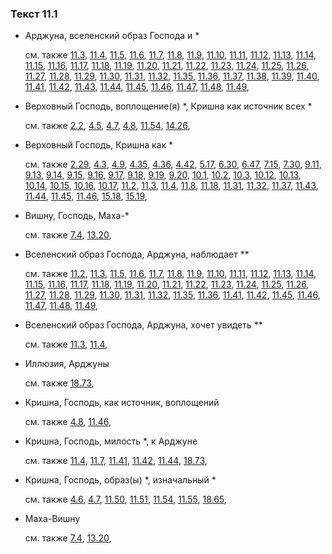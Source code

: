 ### Текст 11.1
	
- Арджуна, вселенский образ Господа и \*

	см. также  [11.3](../11/1103.md),  [11.4](../11/1104.md),  [11.5](../11/1105.md),  [11.6](../11/1106.md),  [11.7](../11/1107.md),  [11.8](../11/1108.md),  [11.9](../11/1109.md),  [11.10](../11/1110.md),  [11.11](../11/1111.md),  [11.12](../11/1112.md),  [11.13](../11/1113.md),  [11.14](../11/1114.md),  [11.15](../11/1115.md),  [11.16](../11/1116.md),  [11.17](../11/1117.md),  [11.18](../11/1118.md),  [11.19](../11/1119.md),  [11.20](../11/1120.md),  [11.21](../11/1121.md),  [11.22](../11/1122.md),  [11.23](../11/1123.md),  [11.24](../11/1124.md),  [11.25](../11/1125.md),  [11.26](../11/1126.md),  [11.27](../11/1127.md),  [11.28](../11/1128.md),  [11.29](../11/1129.md),  [11.30](../11/1130.md),  [11.31](../11/1131.md),  [11.32](../11/1132.md),  [11.35](../11/1135.md),  [11.36](../11/1136.md),  [11.37](../11/1137.md),  [11.38](../11/1138.md),  [11.39](../11/1139.md),  [11.40](../11/1140.md),  [11.41](../11/1141.md),  [11.42](../11/1142.md),  [11.43](../11/1143.md),  [11.44](../11/1144.md),  [11.45](../11/1145.md),  [11.46](../11/1146.md),  [11.47](../11/1147.md),  [11.48](../11/1148.md),  [11.49](../11/1149.md), 
	
- Верховный Господь, воплощение(я) \*, Кришна как источник всех \*

	см. также  [2.2](../02/0202.md),  [4.5](../04/0405.md),  [4.7](../04/0407.md),  [4.8](../04/0408.md),  [11.54](../11/1154.md),  [14.26](../14/1426.md), 
	
- Верховный Господь, Кришна как \*

	см. также  [2.29](../02/0229.md),  [4.3](../04/0403.md),  [4.9](../04/0409.md),  [4.35](../04/0435.md),  [4.36](../04/0436.md),  [4.42](../04/0442.md),  [5.17](../05/0517.md),  [6.30](../06/0630.md),  [6.47](../06/0647.md),  [7.15](../07/0715.md),  [7.30](../07/0730.md),  [9.11](../09/0911.md),  [9.13](../09/0913.md),  [9.14](../09/0914.md),  [9.15](../09/0915.md),  [9.16](../09/0916.md),  [9.17](../09/0917.md),  [9.18](../09/0918.md),  [9.19](../09/0919.md),  [9.20](../09/0920.md),  [10.1](../10/1001.md),  [10.2](../10/1002.md),  [10.3](../10/1003.md),  [10.12](../10/1012.md),  [10.13](../10/1013.md),  [10.14](../10/1014.md),  [10.15](../10/1015.md),  [10.16](../10/1016.md),  [10.17](../10/1017.md),  [11.2](../11/1102.md),  [11.3](../11/1103.md),  [11.4](../11/1104.md),  [11.8](../11/1108.md),  [11.18](../11/1118.md),  [11.31](../11/1131.md),  [11.32](../11/1132.md),  [11.37](../11/1137.md),  [11.43](../11/1143.md),  [11.44](../11/1144.md),  [11.45](../11/1145.md),  [11.46](../11/1146.md),  [15.18](../15/1518.md),  [15.19](../15/1519.md), 
	
- Вишну, Господь, Маха-\*

	см. также  [7.4](../07/0704.md),  [13.20](../13/1320.md), 
	
- Вселенский образ Господа, Арджуна, наблюдает \*\*

	см. также  [11.2](../11/1102.md),  [11.3](../11/1103.md),  [11.5](../11/1105.md),  [11.6](../11/1106.md),  [11.7](../11/1107.md),  [11.8](../11/1108.md),  [11.9](../11/1109.md),  [11.10](../11/1110.md),  [11.11](../11/1111.md),  [11.12](../11/1112.md),  [11.13](../11/1113.md),  [11.14](../11/1114.md),  [11.15](../11/1115.md),  [11.16](../11/1116.md),  [11.17](../11/1117.md),  [11.18](../11/1118.md),  [11.19](../11/1119.md),  [11.20](../11/1120.md),  [11.21](../11/1121.md),  [11.22](../11/1122.md),  [11.23](../11/1123.md),  [11.24](../11/1124.md),  [11.25](../11/1125.md),  [11.26](../11/1126.md),  [11.27](../11/1127.md),  [11.28](../11/1128.md),  [11.29](../11/1129.md),  [11.30](../11/1130.md),  [11.31](../11/1131.md),  [11.32](../11/1132.md),  [11.35](../11/1135.md),  [11.36](../11/1136.md),  [11.41](../11/1141.md),  [11.42](../11/1142.md),  [11.45](../11/1145.md),  [11.46](../11/1146.md),  [11.47](../11/1147.md),  [11.48](../11/1148.md),  [11.49](../11/1149.md), 
	
- Вселенский образ Господа, Арджуна, хочет увидеть \*\*

	см. также  [11.3](../11/1103.md),  [11.4](../11/1104.md), 
	
- Иллюзия, Арджуны

	см. также  [18.73](../18/1873.md), 
	
- Кришна, Господь, как источник, воплощений

	см. также  [4.8](../04/0408.md),  [11.46](../11/1146.md), 
	
- Кришна, Господь, милость \*, к Арджуне

	см. также  [11.4](../11/1104.md),  [11.7](../11/1107.md),  [11.41](../11/1141.md),  [11.42](../11/1142.md),  [11.44](../11/1144.md),  [18.73](../18/1873.md), 
	
- Кришна, Господь, образ(ы) \*, изначальный \*

	см. также  [4.6](../04/0406.md),  [4.7](../04/0407.md),  [11.50](../11/1150.md),  [11.51](../11/1151.md),  [11.54](../11/1154.md),  [11.55](../11/1155.md),  [18.65](../18/1865.md), 
	
- Маха-Вишну

	см. также  [7.4](../07/0704.md),  [13.20](../13/1320.md), 
